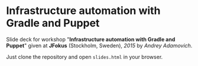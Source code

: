 # Infrastructure automation with Gradle and Puppet

Slide deck for workshop "**Infrastructure automation with Gradle and Puppet**" given at **JFokus** (Stockholm, Sweden), *2015* by *Andrey Adamovich*.

Just clone the repository and open `slides.html` in your browser.
